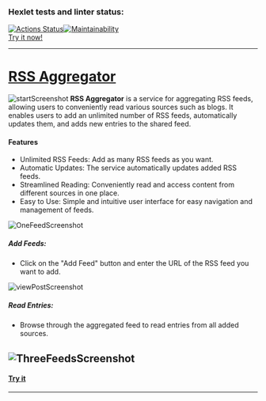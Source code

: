 ### Hexlet tests and linter status:
[![Actions Status](https://github.com/VladimirMastepanov/frontend-project-11/actions/workflows/hexlet-check.yml/badge.svg)](https://github.com/VladimirMastepanov/frontend-project-11/actions)[![Maintainability](https://api.codeclimate.com/v1/badges/8c954f54421857af5f76/maintainability)](https://codeclimate.com/github/VladimirMastepanov/frontend-project-11/maintainability) <br> [Try it now!](https://frontend-project-11-iota-neon.vercel.app/ "Follow the link to try it")
___
# [RSS Aggregator](https://frontend-project-11-iota-neon.vercel.app/ "Follow the link to try it")
![startScreenshot](https://github.com/VladimirMastepanov/frontend-project-11/blob/main/screenshots/1.png?raw=true)
**RSS Aggregator** is a service for aggregating RSS feeds, allowing users to conveniently read various sources such as blogs. It enables users to add an unlimited number of RSS feeds, automatically updates them, and adds new entries to the shared feed.

#### Features
* Unlimited RSS Feeds: Add as many RSS feeds as you want.
* Automatic Updates: The service automatically updates added RSS feeds.
* Streamlined Reading: Conveniently read and access content from different sources in one place.
* Easy to Use: Simple and intuitive user interface for easy navigation and management of feeds.

![OneFeedScreenshot](https://github.com/VladimirMastepanov/frontend-project-11/blob/main/screenshots/2.png?raw=true)
##### Add Feeds: 
* Click on the "Add Feed" button and enter the URL of the RSS feed you want to add.

![viewPostScreenshot](https://github.com/VladimirMastepanov/frontend-project-11/blob/main/screenshots/3.png?raw=true)
##### Read Entries: 
* Browse through the aggregated feed to read entries from all added sources.

![ThreeFeedsScreenshot](https://github.com/VladimirMastepanov/frontend-project-11/blob/main/screenshots/4.png?raw=true)
---
#### [Try it](https://frontend-project-11-iota-neon.vercel.app/ "Follow the link to try it")
---